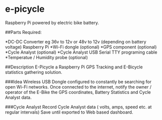 # e-picycle

Raspberry Pi powered by electric bike battery.  

##Parts Required:

*DC-DC Converter eg 36v to 12v or 48v to 12v (depending on battery voltage)
Raspberry Pi
*Wi-Fi dongle (optional)
*GPS component (optional)
*Cycle Analyst (optional)
*Cycle Analyst USB Serial TTY programing cable
*Temperatue / Humidity probe (optional)

##Description
E-Picycle a Raspberry Pi GPS Tracking and E-Bicycle statistics gathering solution.

###Idea
Wireless USB Dongle configured to constantly be searching for open Wi-Fi networks. Once connected to the internet, notify the owner / operator of the E-Bike the GPS coordinates, Battery Statistics and Cycle Analyst data.

###Cycle Analyst
Record Cycle Analyst data ( volts, amps, speed etc. at regular intervals) Save until exported to Web based dashboard.
